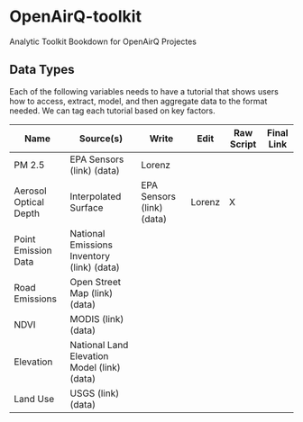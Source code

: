 # OpenAirQ-toolkit
Analytic Toolkit Bookdown for OpenAirQ Projectes



## Data Types
Each of the following variables needs to have a tutorial that shows users how to access, extract, model, and then aggregate data to the format needed. We can tag each tutorial based on key factors.

Name | Source(s) | Write | Edit | Raw Script | Final Link
--- | --- | --- | --- | --- | ---  
PM 2.5 | EPA Sensors (link) (data) | Lorenz |  |  | 
Aerosol Optical Depth | Interpolated Surface | EPA Sensors (link) (data) | Lorenz | X |  | 
Point Emission Data | National Emissions Inventory (link) (data) |  |  |  | 
Road Emissions | Open Street Map (link) (data) |  |  |  | 
NDVI | MODIS (link) (data) |  |  |  | 
Elevation | National Land Elevation Model (link) (data) |  |  |  | 
Land Use | USGS (link) (data) |  |  |  |




